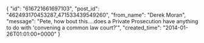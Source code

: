  {
   "id": "616721661697103",
   "post_id": "462493170453287_471533439549260",
   "from_name": "Derek Moran",
   "message": "Pete, how bout this....does a Private Prosecution have anything to do with 'convening a common law court?'",
   "created_time": "2014-01-26T01:01:00+0000"
 }
